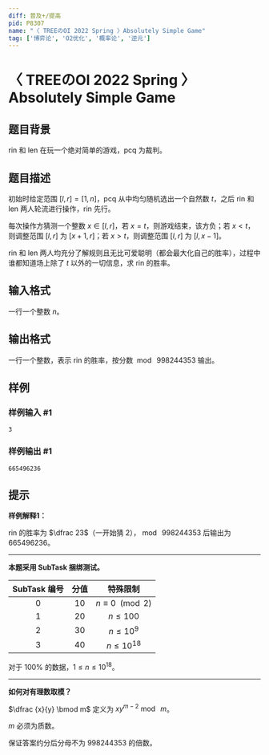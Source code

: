 ```yaml
---
diff: 普及+/提高
pid: P8307
name: "〈 TREEのOI 2022 Spring 〉Absolutely Simple Game"
tag: ['博弈论', 'O2优化', '概率论', '逆元']
---
```

# 〈 TREEのOI 2022 Spring 〉Absolutely Simple Game
## 题目背景

rin 和 len 在玩一个绝对简单的游戏，pcq 为裁判。
## 题目描述

初始时给定范围 $[l,r]=[1,n]$，pcq 从中均匀随机选出一个自然数 $t$，之后 rin 和 len 两人轮流进行操作，rin 先行。

每次操作方猜测一个整数 $x\in[l,r]$，若 $x=t$，则游戏结束，该方负；若 $x<t$，则调整范围 $[l,r]$ 为 $[x+1,r]$；若 $x>t$，则调整范围 $[l,r]$ 为 $[l,x-1]$。

rin 和 len 两人均充分了解规则且无比可爱聪明（都会最大化自己的胜率），过程中谁都知道场上除了 $t$ 以外的一切信息，求 rin 的胜率。
## 输入格式

一行一个整数 $n$。
## 输出格式

一行一个整数，表示 rin 的胜率，按分数 $\bmod~998244353$ 输出。
## 样例

### 样例输入 #1
```
3
```
### 样例输出 #1
```
665496236
```
## 提示

**样例解释1：**  

rin 的胜率为 $\dfrac 23$（一开始猜 $2$），$\bmod~998244353$ 后输出为 $665496236$。

***

**本题采用 SubTask 捆绑测试。**

| SubTask 编号 | 分值 | 特殊限制 |
| :-----------: | :-----------: | :-----------: |
| $0$ | $10$ | $n\equiv 0\ \pmod 2$ |
| $1$ | $20$ | $n\le 100$ |
| $2$ | $30$ | $n\le 10^9$ |
|$3$|$40$|$n\le 10^{18}$|

对于 $100\%$ 的数据，$1 \le n\le 10^{18}$。

---
**如何对有理数取模？**  

$\dfrac {x}{y} \bmod m$ 定义为 $xy^{m-2}\bmod~m$。

$m$ 必须为质数。  

保证答案约分后分母不为 $998244353$ 的倍数。
